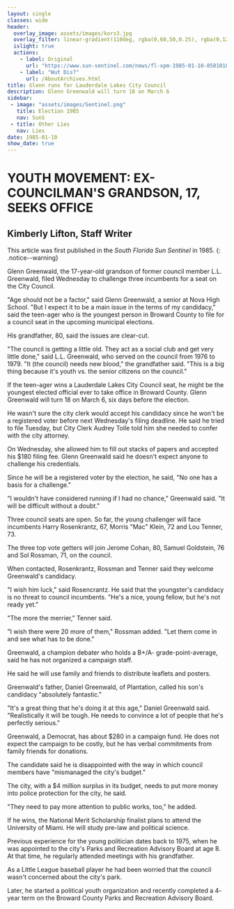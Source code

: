 ```yaml
---
layout: single
classes: wide
header:
  overlay_image: assets/images/kors3.jpg
  overlay_filter: linear-gradient(110deg, rgba(0,60,50,0.25), rgba(0,120,75,0.01))
  islight: true
  actions:
    - label: Original
      url: "https://www.sun-sentinel.com/news/fl-xpm-1985-01-10-8501010874-story.html"
    - label: "Wut Dis?"
      url: /AboutArchives.html
title: Glenn runs for Lauderdale Lakes City Council
description: Glenn Greenwald will turn 18 on March 6
sidebar:
 - image: "assets/images/Sentinel.png"
   title: Election 1985
   nav: SunS
 - title: Other Lies
   nav: Lies
date: 1985-01-10
show_date: true
---
```





# YOUTH MOVEMENT: EX-COUNCILMAN'S GRANDSON, 17, SEEKS OFFICE

## Kimberly Lifton, Staff Writer


This article was first published in the _South Florida Sun Sentinel_ in 1985.
{: .notice--warning}

Glenn Greenwald, the 17-year-old grandson of former council member L.L. Greenwald, filed Wednesday to challenge three incumbents for a seat on the City Council.

"Age should not be a factor," said Glenn Greenwald, a senior at Nova High School. "But I expect it to be a main issue in the terms of my candidacy," said the teen-ager who is the youngest person in Broward County to file for a council seat in the upcoming municipal elections.

His grandfather, 80, said the issues are clear-cut.

"The council is getting a little old. They act as a social club and get very little done," said L.L. Greenwald, who served on the council from 1976 to 1979. "It (the council) needs new blood," the grandfather said. "This is a big thing because it's youth vs. the senior citizens on the council."

If the teen-ager wins a Lauderdale Lakes City Council seat, he might be the youngest elected official ever to take office in Broward County. Glenn Greenwald will turn 18 on March 6, six days before the election.

He wasn't sure the city clerk would accept his candidacy since he won't be a registered voter before next Wednesday's filing deadline. He said he tried to file Tuesday, but City Clerk Audrey Tolle told him she needed to confer with the city attorney.

On Wednesday, she allowed him to fill out stacks of papers and accepted his $180 filing fee. Glenn Greenwald said he doesn't expect anyone to challenge his credentials.

Since he will be a registered voter by the election, he said, "No one has a basis for a challenge."

"I wouldn't have considered running if I had no chance," Greenwald said. "It will be difficult without a doubt."

Three council seats are open. So far, the young challenger will face incumbents Harry Rosenkrantz, 67, Morris "Mac" Klein, 72 and Lou Tenner, 73.

The three top vote getters will join Jerome Cohan, 80, Samuel Goldstein, 76 and Sol Rossman, 71, on the council.

When contacted, Rosenkrantz, Rossman and Tenner said they welcome Greenwald's candidacy.

"I wish him luck," said Rosencrantz. He said that the youngster's candidacy is no threat to council incumbents. "He's a nice, young fellow, but he's not ready yet."

"The more the merrier," Tenner said.

"I wish there were 20 more of them," Rossman added. "Let them come in and see what has to be done."

Greenwald, a champion debater who holds a B+/A- grade-point-average, said he has not organized a campaign staff.

He said he will use family and friends to distribute leaflets and posters.

Greenwald's father, Daniel Greenwald, of Plantation, called his son's candidacy "absolutely fantastic."

"It's a great thing that he's doing it at this age," Daniel Greenwald said. "Realistically it will be tough. He needs to convince a lot of people that he's perfectly serious."

Greenwald, a Democrat, has about $280 in a campaign fund. He does not expect the campaign to be costly, but he has verbal commitments from family friends for donations.

The candidate said he is disappointed with the way in which council members have "mismanaged the city's budget."

The city, with a $4 million surplus in its budget, needs to put more money into police protection for the city, he said.

"They need to pay more attention to public works, too," he added.

If he wins, the National Merit Scholarship finalist plans to attend the University of Miami. He will study pre-law and political science.

Previous experience for the young politician dates back to 1975, when he was appointed to the city's Parks and Recreation Advisory Board at age 8. At that time, he regularly attended meetings with his grandfather.

As a Little League baseball player he had been worried that the council wasn't concerned about the city's park.

Later, he started a political youth organization and recently completed a 4- year term on the Broward County Parks and Recreation Advisory Board.
